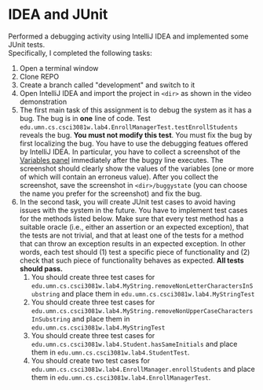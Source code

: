 # IDEA and JUnit

Performed a debugging activity using IntelliJ IDEA and implemented some JUnit tests.  
Specifically, I completed the following tasks:

1. Open a terminal window
1. Clone REPO
1. Create a branch called "development" and switch to it
1. Open IntelliJ IDEA and import the project in `<dir>` as shown in the video demonstration
1. The first main task of this assignment is to debug the system as it has a bug. The bug is in **one** line of code. Test `edu.umn.cs.csci3081w.lab4.EnrollManagerTest.testEnrollStudents` reveals the bug. **You must not modify this test**. You must fix the bug by first localizing the bug. You have to use the debugging featues offered by IntelliJ IDEA. In particular, you have to collect a screenshot of the [Variables panel](https://www.jetbrains.com/help/idea/debugging-your-first-java-application.html#stopping-debugger) immediately after the buggy line executes. The screenshot should clearly show the values of the variables (one or more of which will contain an erroneus value). After you collect the screenshot, save the screenshot in `<dir>/buggystate` (you can choose the name you prefer for the screenshot) and fix the bug.
1. In the second task, you will create JUnit test cases to avoid having issues with the system in the future. You have to implement test cases for the methods listed below. Make sure that every test method has a suitable oracle (i.e., either an assertion or an expected exception), that the tests are not trivial, and that at least one of the tests for a method that can throw an exception results in an expected exception. In other words, each test should (1) test a specific piece of functionality and (2) check that such piece of functionality behaves as expected. **All tests should pass.**
	1. You should create three test cases for `edu.umn.cs.csci3081w.lab4.MyString.removeNonLetterCharactersInSubstring` and place them in `edu.umn.cs.csci3081w.lab4.MyStringTest`
	1. You should create three test cases for `edu.umn.cs.csci3081w.lab4.MyString.removeNonUpperCaseCharactersInSubstring` and place them in `edu.umn.cs.csci3081w.lab4.MyStringTest`
	1. You should create three test cases for `edu.umn.cs.csci3081w.lab4.Student.hasSameInitials` and place them in `edu.umn.cs.csci3081w.lab4.StudentTest`.
	1. You should create two test cases for `edu.umn.cs.csci3081w.lab4.EnrollManager.enrollStudents` and place them in `edu.umn.cs.csci3081w.lab4.EnrollManagerTest`.
